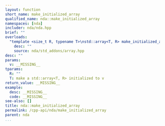 ```yaml
---
layout: function
short_name: make_initialized_array
qualified_name: nda::make_initialized_array
namespaces: [nda]
includer: nda/nda.hpp
brief: ""
overloads:
  "template <size_t R, typename T>\nstd::array<T, R> make_initialized_array(T v)":
    desc: ""
    source: nda/std_addons/array.hpp
desc: ""
params:
  v: __MISSING__
tparams:
  R: ""
  T: make a std::array<T, R> initialized to v
return_value: __MISSING__
example:
  desc: __MISSING__
  code: __MISSING__
see-also: []
title: nda::make_initialized_array
permalink: /cpp-api/nda/make_initialized_array
parent: nda
...
```


